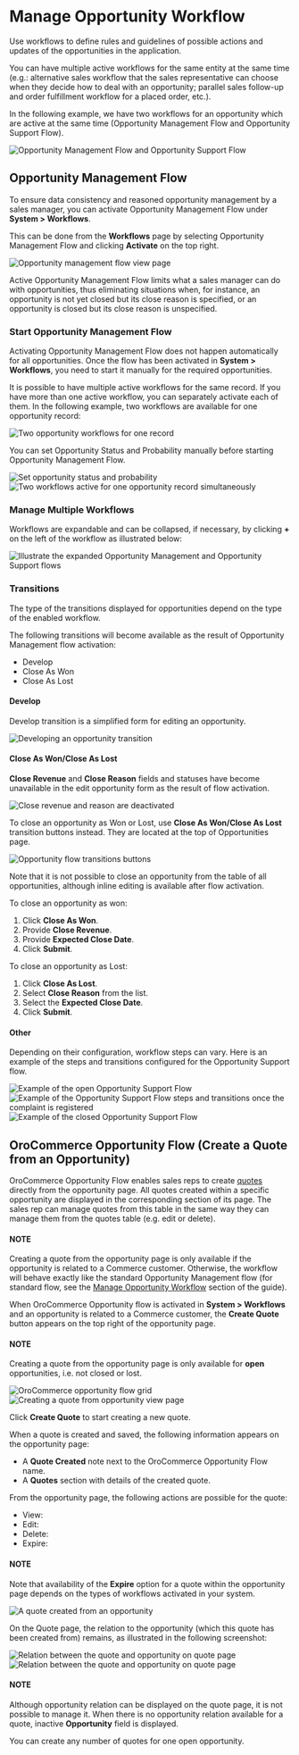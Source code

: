<a id="admin-guide-workflows-opportunity-management"></a>

<a id="user-guide-system-channel-entities-opportunities-manage-flow-intro"></a>

# Manage Opportunity Workflow

Use workflows to define rules and guidelines of possible actions and updates of the opportunities in the application.

You can have multiple active workflows for the same entity at the same time (e.g.: alternative sales workflow that the sales representative can choose when they decide how to deal with an opportunity; parallel sales follow-up and order fulfillment workflow for a placed order, etc.).

In the following example, we have two workflows for an opportunity which are active at the same time (Opportunity Management Flow and Opportunity Support Flow).

![Opportunity Management Flow and Opportunity Support Flow](user/img/sales/opportunities/multiple_flows.jpg)

## Opportunity Management Flow

To ensure data consistency and reasoned opportunity management by a sales manager, you can activate Opportunity Management Flow under **System > Workflows**.

This can be done from the **Workflows** page by selecting Opportunity Management Flow and clicking **Activate** on the top right.

![Opportunity management flow view page](user/img/sales/opportunities/activate_opp_flow.png)

Active Opportunity Management Flow limits what a sales manager can do with opportunities, thus eliminating situations when, for instance, an opportunity is not yet closed but its close reason is specified, or an opportunity is closed but its close reason is unspecified.

### Start Opportunity Management Flow

Activating Opportunity Management Flow does not happen automatically for all opportunities. Once the flow has been activated in **System > Workflows**, you need to start it manually for the required opportunities.

It is possible to have multiple active workflows for the same record. If you have more than one active workflow, you can separately activate each of them. In the following example, two workflows are available for one opportunity record:

![Two opportunity workflows for one record](user/img/sales/opportunities/start_opp_managemtn_flow_manually.jpg)

You can set Opportunity Status and Probability manually before starting Opportunity Management Flow.

![Set opportunity status and probability](user/img/sales/opportunities/stautus_probability_opp_flow.jpg)![Two workflows active for one opportunity record simultaneously](user/img/sales/opportunities/two_workflows_active.jpg)

### Manage Multiple Workflows

Workflows are expandable and can be collapsed, if necessary, by clicking **+** on the left of the workflow as illustrated below:

![Illustrate the expanded Opportunity Management and Opportunity Support flows](user/img/sales/opportunities/collapse_flow.jpg)

### Transitions

The type of the transitions displayed for opportunities depend on the type of the enabled workflow.

The following transitions will become available as the result of Opportunity Management flow activation:

* Develop
* Close As Won
* Close As Lost

#### Develop

Develop transition is a simplified form for editing an opportunity.

![Developing an opportunity transition](user/img/sales/opportunities/develop.jpg)

#### Close As Won/Close As Lost

**Close Revenue** and **Close Reason** fields and statuses have become unavailable in the edit opportunity form as the result of flow activation.

![Close revenue and reason are deactivated](user/img/sales/opportunities/inactive_close_reason.jpg)

To close an opportunity as Won or Lost, use **Close As Won/Close As Lost** transition buttons instead. They are located at the top of Opportunities page.

![Opportunity flow transitions buttons](user/img/sales/opportunities/transitions.jpg)

Note that it is not possible to close an opportunity from the table of all opportunities, although inline editing is available after flow activation.

To close an opportunity as won:

1. Click **Close As Won**.
2. Provide **Close Revenue**.
3. Provide **Expected Close Date**.
4. Click **Submit**.

To close an opportunity as Lost:

1. Click **Close As Lost**.
2. Select **Close Reason** from the list.
3. Select the **Expected Close Date**.
4. Click **Submit**.

#### Other

Depending on their configuration, workflow steps can vary. Here is an example of the steps and transitions configured for the Opportunity Support flow.

![Example of the open Opportunity Support Flow](user/img/sales/opportunities/wf_steps.jpg)![Example of the Opportunity Support Flow steps and transitions once the complaint is registered](user/img/sales/opportunities/wf_steps_2.jpg)![Example of the closed Opportunity Support Flow](user/img/sales/opportunities/wf_steps_3.jpg)

<a id="mc-sales-opportunities-quote"></a>

## OroCommerce Opportunity Flow (Create a Quote from an Opportunity)

OroCommerce Opportunity Flow enables sales reps to create <a href="https://www.oroinc.com/doc/orocommerce/current/user-guide/quotes" target="_blank">quotes</a> directly from the opportunity page. All quotes created within a specific opportunity are displayed in the corresponding section of its  page. The sales rep can manage quotes from this table in the same way they can manage them from the quotes table (e.g. edit or delete).

#### NOTE
Creating a quote from the opportunity page is only available if the opportunity is related to a Commerce customer. Otherwise, the workflow will behave exactly like the standard Opportunity Management flow (for standard flow, see the [Manage Opportunity Workflow]() section of the guide).

When OroCommerce Opportunity flow is activated in **System > Workflows** and an opportunity is related to a Commerce customer, the **Create Quote** button appears on the top right of the opportunity page.

#### NOTE
Creating a quote from the opportunity page is only available for **open** opportunities, i.e. not closed or lost.

![OroCommerce opportunity flow grid](user/img/sales/opportunities/commerce_flow.png)![Creating a quote from opportunity view page](user/img/sales/opportunities/create_quote.png)

Click **Create Quote** to start creating a new quote.

When a quote is created and saved, the following information appears on the opportunity page:

- A **Quote Created** note next to the OroCommerce Opportunity Flow name.
- A **Quotes** section with details of the created quote.

From the opportunity page, the following actions are possible for the quote:

- View: <i class="fa fa-eye fa-lg" aria-hidden="true"></i>
- Edit: <i class="fa fa-edit fa-lg" aria-hidden="true"></i>
- Delete: <i class="fas fa-trash-alt" aria-hidden="true"></i>
- Expire: <i class="far fa-clock" aria-hidden="true"></i>

#### NOTE
Note that availability of the **Expire** option for a quote within the opportunity page depends on the types of workflows activated in your system.

![A quote created from an opportunity](user/img/sales/opportunities/quote_created_opp.png)

On the Quote page, the relation to the opportunity (which this quote has been created from) remains, as illustrated in the following screenshot:

![Relation between the quote and opportunity on quote page](user/img/sales/opportunities/quote_opp.png)![Relation between the quote and opportunity on quote page](user/img/sales/opportunities/quote_opp_edit.png)

#### NOTE
Although opportunity relation can be displayed on the quote page, it is not possible to manage it. When there is no opportunity relation available for a quote, inactive **Opportunity** field is displayed.

You can create any number of quotes for one open opportunity.

<!-- finish_opportunity_flows -->
<!-- fa-bars = fa-navicon -->
<!-- Ic Tiles is used as Set As Default in saved views, and as tiles in display layout options -->
<!-- IcPencil refers to Rename in Commerce and Inline Editing in CRM -->
<!-- Check mark in the square. -->
<!-- SortDesc is also used as drop-down arrow -->
